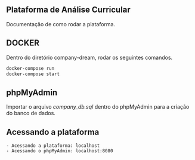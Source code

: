 ## Plataforma de Análise Curricular

Documentação de como rodar a plataforma.

## DOCKER

Dentro do diretório company-dream, rodar os seguintes comandos.

```bash
docker-compose run
docker-compose start
```

## phpMyAdmin

Importar o arquivo *company_db.sql* dentro do phpMyAdmin para a criação do banco de dados.


## Acessando a plataforma

    - Acessando a plataforma: localhost
    - Acessando o phpMyAdmin: localhost:8080

